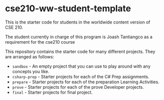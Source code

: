# cse210-ww-student-template
This is the starter code for students in the worldwide content version of CSE 210.

The student currently in charge of this program is Joash Tantiangco as a requirement for the cse210 course

This repository contains the starter code for many different projects. They are arranged as follows:

* `sandbox` - An empty project that you can use to play around with any concepts you like.
* `csharp-prep` - Starter projects for each of the C# Prep assignments.
* `prepare` - Starter projects for each of the preparation Learning Activities.
* `prove` - Starter projects for each of the prove Developer projects.
* `final` - Starter projects for final project.
